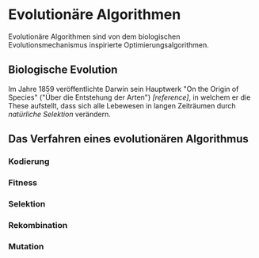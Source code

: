 # Evolutionäre Algorithmen

Evolutionäre Algorithmen sind von dem biologischen Evolutionsmechanismus inspirierte Optimierungsalgorithmen. 

## Biologische Evolution

Im Jahre 1859 veröffentlichte Darwin sein Hauptwerk "On the Origin of Species" ("Über die Entstehung der Arten") *[reference]*, in welchem er die These aufstellt, dass sich alle Lebewesen in langen Zeiträumen durch *natürliche Selektion* verändern. 

## Das Verfahren eines evolutionären Algorithmus

### Kodierung

### Fitness

### Selektion

### Rekombination

### Mutation
